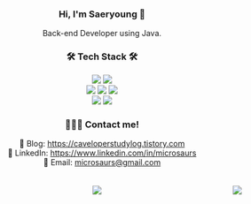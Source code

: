<div align="center">
        <h3>Hi, I'm Saeryoung 👻</h3>
    Back-end Developer using Java.
</div>

<div align="center">
    <h3>🛠️ Tech Stack 🛠️</h3>
    <img src="https://img.shields.io/badge/java-%23ED8B00.svg?style=for-the-badge&logo=openjdk&logoColor=white" />
    <img src="https://img.shields.io/badge/spring-%236DB33F.svg?style=for-the-badge&logo=spring&logoColor=white" />
    <br>
    <img src="https://img.shields.io/badge/javascript-%23323330.svg?style=for-the-badge&logo=javascript&logoColor=%23F7DF1E" />
    <img src="https://img.shields.io/badge/typescript-%233178C6.svg?&style=for-the-badge&logo=typescript&logoColor=white" />
    <img src="https://img.shields.io/badge/react_native-%2320232a.svg?style=for-the-badge&logo=react&logoColor=%2361DAFB" />
    <br>
    <img src="https://img.shields.io/badge/mysql-4479A1.svg?style=for-the-badge&logo=mysql&logoColor=white" />
    <img src="https://img.shields.io/badge/mariadb-%23003545.svg?&style=for-the-badge&logo=mariadb&logoColor=white" />
</div>

<div align="center">
<h3>👩🏻‍💻 Contact me! </h3>
    📖 Blog: <a href="https://caveloperstudylog.tistory.com" target="_blank">https://caveloperstudylog.tistory.com</a><br>
    💼 LinkedIn: <a href="https://www.linkedin.com/in/microsaurs" target="_blank">https://www.linkedin.com/in/microsaurs</a><br>
    📧 Email: <a href="microsaurs@gmail.com" target="_blank">microsaurs@gmail.com</a><br>
</div>
<br />
<br />
<div align="center">
    <img  src="https://github-readme-stats.vercel.app/api/top-langs/?username=microsaurs&theme=transparent&exclude_repo=Algorithm&layout=compact&langs_count=10"/>
    <img align="right" src="https://github-readme-stats.vercel.app/api?username=microsaurs&show_icons=true&theme=flag-india"/>
<!--     ![Anurag's GitHub stats](https://github-readme-stats.vercel.app/api?username=anuraghazra&show_icons=true&theme=radical) -->
</div>
